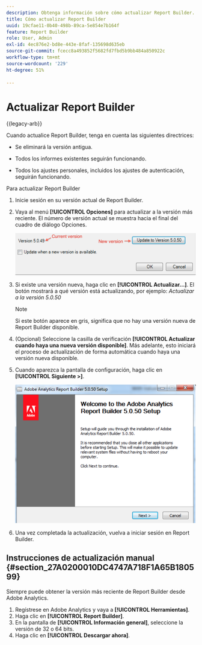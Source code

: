 ```yaml
---
description: Obtenga información sobre cómo actualizar Report Builder.
title: Cómo actualizar Report Builder
uuid: 19cfae11-0b40-498b-89ca-5e854e7b164f
feature: Report Builder
role: User, Admin
exl-id: 4ec876e2-bd8e-443e-8faf-135698d635eb
source-git-commit: fcecc8a493852f5682fd7fbd5b9bb484a850922c
workflow-type: tm+mt
source-wordcount: '229'
ht-degree: 51%

---
```


# Actualizar Report Builder

{{legacy-arb}}

Cuando actualice Report Builder, tenga en cuenta las siguientes directrices:

* Se eliminará la versión antigua.

* Todos los informes existentes seguirán funcionando.

* Todos los ajustes personales, incluidos los ajustes de autenticación, seguirán funcionando.

Para actualizar Report Builder

1. Inicie sesión en su versión actual de Report Builder.
1. Vaya al menú **[!UICONTROL Opciones]** para actualizar a la versión más reciente. El número de versión actual se muestra hacia el final del cuadro de diálogo Opciones.

   ![Captura de pantalla que muestra el cuadro de diálogo Opciones y la versión actual y la nueva versión.](assets/upgrade.png)

1. Si existe una versión nueva, haga clic en **[!UICONTROL Actualizar...]**. El botón mostrará a qué versión está actualizando, por ejemplo: *Actualizar a la versión 5.0.50*

   >[!NOTE]
   >
   >Si este botón aparece en gris, significa que no hay una versión nueva de Report Builder disponible.

1. (Opcional) Seleccione la casilla de verificación **[!UICONTROL Actualizar cuando haya una nueva versión disponible]**. Más adelante, esto iniciará el proceso de actualización de forma automática cuando haya una versión nueva disponible.
1. Cuando aparezca la pantalla de configuración, haga clic en **[!UICONTROL Siguiente >]**.

   ![Captura de pantalla que muestra la pantalla de configuración de Report Builder.](assets/setup.png)

1. Una vez completada la actualización, vuelva a iniciar sesión en Report Builder.

## Instrucciones de actualización manual {#section_27A0200010DC4747A718F1A65B180599}

Siempre puede obtener la versión más reciente de Report Builder desde Adobe Analytics.

1. Regístrese en Adobe Analytics y vaya a **[!UICONTROL Herramientas]**.
1. Haga clic en **[!UICONTROL Report Builder]**.
1. En la pantalla de **[!UICONTROL Información general]**, seleccione la versión de 32 o 64 bits.
1. Haga clic en **[!UICONTROL Descargar ahora]**.
